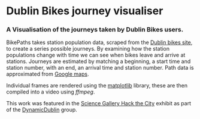 Dublin Bikes journey visualiser   
========

### A Visualisation of the journeys taken by Dublin Bikes users.

BikePaths takes station population data, scraped from the [Dublin bikes site](http://www.dublinbikes.ie/), to create a series possible journeys. By examining how the station populations change with time we can see when bikes leave and arrive at stations. Journeys are estimated by matching a beginning, a start time and station number, with an end, an arrival time and station number. Path data is approximated from [Google maps](www.maps.google.com). 

Individual frames are rendered using the [matplotlib](http://matplotlib.org/) library, these are then compiled into a video using _ffmpeg_.

This work was featured in the [Science Gallery Hack the City](https://dublin.sciencegallery.com/hackthecity/) exhibit as part of the [DynamicDublin](https://dublin.sciencegallery.com/hackthecity/dynamicdublin/) group.

